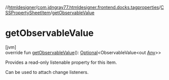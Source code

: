 //[htmldesigner](../../../index.md)/[com.jdngray77.htmldesigner.frontend.docks.tagproperties](../index.md)/[CSSPropertySheetItem](index.md)/[getObservableValue](get-observable-value.md)

# getObservableValue

[jvm]\
override fun [getObservableValue](get-observable-value.md)(): [Optional](https://docs.oracle.com/javase/8/docs/api/java/util/Optional.html)&lt;ObservableValue&lt;out [Any](https://kotlinlang.org/api/latest/jvm/stdlib/kotlin/-any/index.html)&gt;&gt;

Provides a read-only listenable property for this item.

Can be used to attach change listeners.
